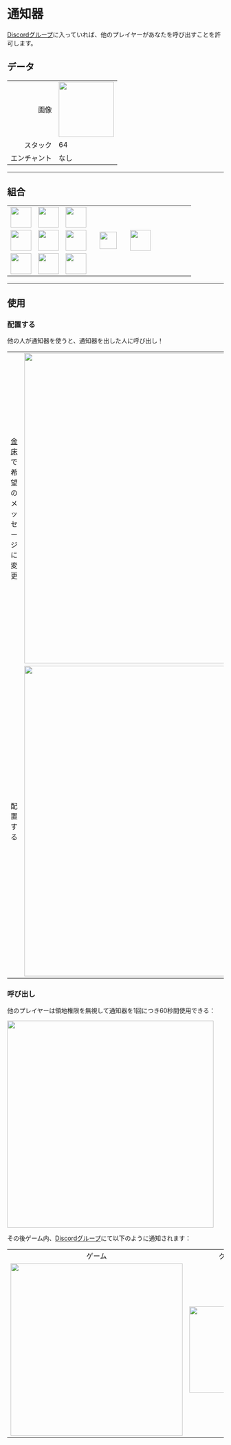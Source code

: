 # 通知器
[Discordグループ](../feature/discord_server.md)に入っていれば、他のプレイヤーがあなたを呼び出すことを許可します。

## データ
<table>
    <tr><td align="end">画像</td><td><img src="https://i.imgur.com/ATkGUJe.png" width="128"/></td></tr>
    <tr><td align="end">スタック</td><td>64</td></tr>
    <tr><td align="end">エンチャント</td><td>なし</td></tr>
</table>

---

## 組合
<table>
    <tr><td><img src="https://i.imgur.com/wdymK8b.png" width="48"/></td><td><img src="https://i.imgur.com/wdymK8b.png" width="48"/></td><td><img src="https://i.imgur.com/wdymK8b.png" width="48"/></td><td colspan="3"></td></tr>
    <tr><td><img src="https://i.imgur.com/wdymK8b.png" width="48"/></td><td><img src="https://i.imgur.com/IWZz8YM.png" width="48"/></td><td><img src="https://i.imgur.com/wdymK8b.png" width="48"/></td><td width="70" align="center"><img src="https://i.imgur.com/VE0KqIE.png" width="40"/></td><td><img src="https://i.imgur.com/ATkGUJe.png" width="48"/></td><td width="70"></td></tr>
    <tr><td><img src="https://i.imgur.com/wdymK8b.png" width="48"/></td><td><img src="https://i.imgur.com/wdymK8b.png" width="48"/></td><td><img src="https://i.imgur.com/wdymK8b.png" width="48"/></td><td colspan="3"></td></tr>
</table>

---

## 使用
### 配置する
他の人が通知器を使うと、通知器を出した人に呼び出し！  
<table>
    <tr><td><a href="https://minecraft.fandom.com/ja/wiki/金床">金床</a>で希望のメッセージに変更</td><td><img src="https://i.imgur.com/B2lZOum.png" width="720"/></td></tr>
    <tr><td>配置する</td><td><img src="https://i.imgur.com/QGphye0.png" width="720"/></td></tr>
</table>

### 呼び出し
他のプレイヤーは領地権限を無視して通知器を1回につき60秒間使用できる：  

<img src="https://i.imgur.com/vQPNsSz.png" width="480"/>  

その後ゲーム内、[Discordグループ](../feature/discord_server.md)にて以下のように通知されます：  

<table>
    <tr><td align="center">ゲーム</td><td align="center">グループ</td></tr>
    <tr><td><img src="https://i.imgur.com/T3cJvvk.png" width="400"/></td><td><img src="https://i.imgur.com/TATxUhE.png" width="200"/></td></tr>
</table>